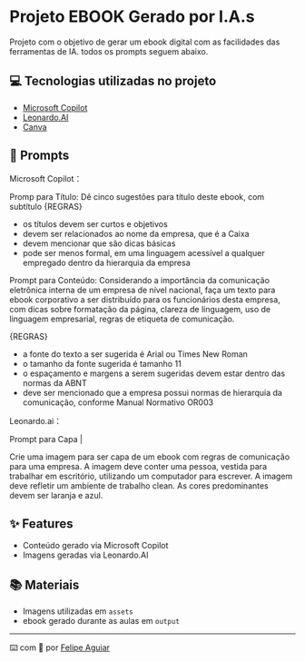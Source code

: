 

# Projeto EBOOK Gerado por I.A.s


Projeto com o objetivo de gerar um ebook digital com as facilidades das ferramentas de IA. todos os prompts
seguem abaixo.


## 💻 Tecnologias utilizadas no projeto

- [Microsoft Copilot](https://copilot.microsoft.com/) 
- [Leonardo.AI](https://leonardo.ai/)
- [Canva](https://www.canva.com/pt_br/)

## 🧠 Prompts


Microsoft Copilot：

Promp para Título:
Dê cinco sugestões para título deste ebook, com subtítulo
{REGRAS}
- os títulos devem ser curtos e objetivos
- devem ser relacionados ao nome da empresa, que é a Caixa 
- devem mencionar que são dicas básicas
- pode ser menos formal, em uma linguagem acessível a qualquer empregado dentro
da hierarquia da empresa  

Prompt para Conteúdo: Considerando a importância da comunicação eletrônica interna de um empresa de
nível nacional, faça um texto para ebook corporativo a ser distribuído para os funcionários desta empresa, com dicas sobre formatação da página, clareza de linguagem, uso de linguagem empresarial, regras de etiqueta de comunicação.

{REGRAS}
- a fonte do texto a ser sugerida é Arial ou Times New Roman
- o tamanho da fonte sugerida é tamanho 11
- o espaçamento e margens a serem sugeridas devem estar dentro das normas da ABNT
- deve ser mencionado que a empresa possui normas de hierarquia da comunicação,
conforme Manual Normativo OR003


Leonardo.ai：

Prompt para Capa                                                                               |

Crie uma imagem para ser capa de um ebook com regras de comunicação para uma
empresa. A imagem deve conter uma pessoa, vestida para trabalhar em escritório,
utilizando um computador para escrever. A imagem deve refletir um ambiente de
trabalho clean. As cores predominantes devem ser laranja e azul. 

## ✨ Features

- Conteúdo gerado via Microsoft Copilot
- Imagens geradas via Leonardo.AI

## 📚 Materiais

- Imagens utilizadas em `assets`
- ebook gerado durante as aulas em `output`




---

⌨️ com 💜 por [Felipe Aguiar](https://github.com/felipeAguiarCode)
